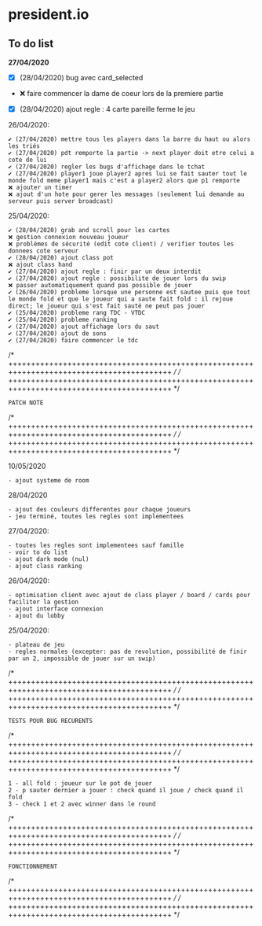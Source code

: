 # president.io

## To do list

**27/04/2020**

- [x] (28/04/2020) bug avec card_selected
- ❌ faire commencer la dame de coeur lors de la premiere partie
- [x] (28/04/2020) ajout regle : 4 carte pareille ferme le jeu


26/04/2020:

    ✔️ (27/04/2020) mettre tous les players dans la barre du haut ou alors les triés
    ✔️ (27/04/2020) pdt remporte la partie -> next player doit etre celui a cote de lui
    ✔️ (27/04/2020) regler les bugs d'affichage dans le tchat
    ✔️ (27/04/2020) player1 joue player2 apres lui se fait sauter tout le monde fold meme player1 mais c'est a player2 alors que p1 remporte
    ❌ ajouter un timer
    ❌ ajout d'un hote pour gerer les messages (seulement lui demande au serveur puis server broadcast)

25/04/2020:

    ✔️ (28/04/2020) grab and scroll pour les cartes
    ❌ gestion connexion nouveau joueur
    ❌ problèmes de sécurité (edit cote client) / verifier toutes les donnees cote serveur
    ✔️ (28/04/2020) ajout class pot
    ❌ ajout class hand
    ✔️ (27/04/2020) ajout regle : finir par un deux interdit
    ✔️ (27/04/2020) ajout regle : possibilite de jouer lors du swip
    ❌ passer automatiquement quand pas possible de jouer
    ✔️ (26/04/2020) probleme lorsque une personne est sautee puis que tout le monde fold et que le joueur qui a saute fait fold : il rejoue direct; le joueur qui s'est fait sauté ne peut pas jouer
    ✔️ (25/04/2020) probleme rang TDC - VTDC
    ✔️ (25/04/2020) probleme ranking
    ✔️ (27/04/2020) ajout affichage lors du saut
    ✔️ (27/04/2020) ajout de sons
    ✔️ (27/04/2020) faire commencer le tdc

/* ++++++++++++++++++++++++++++++++++++++++++++++++++++++++++++++++++++++++++++++++++++++++++ */
/* ++++++++++++++++++++++++++++++++++++++++++++++++++++++++++++++++++++++++++++++++++++++++++ */

    PATCH NOTE

/* ++++++++++++++++++++++++++++++++++++++++++++++++++++++++++++++++++++++++++++++++++++++++++ */
/* ++++++++++++++++++++++++++++++++++++++++++++++++++++++++++++++++++++++++++++++++++++++++++ */

10/05/2020

    - ajout systeme de room

28/04/2020

    - ajout des couleurs differentes pour chaque joueurs
    - jeu terminé, toutes les regles sont implementees

27/04/2020:

    - toutes les regles sont implementees sauf famille
    - voir to do list
    - ajout dark mode (nul)
    - ajout class ranking

26/04/2020:

    - optimisation client avec ajout de class player / board / cards pour faciliter la gestion
    - ajout interface connexion
    - ajout du lobby

25/04/2020:

    - plateau de jeu
    - regles normales (excepter: pas de revolution, possibilité de finir par un 2, impossible de jouer sur un swip)

/* ++++++++++++++++++++++++++++++++++++++++++++++++++++++++++++++++++++++++++++++++++++++++++ */
/* ++++++++++++++++++++++++++++++++++++++++++++++++++++++++++++++++++++++++++++++++++++++++++ */

    TESTS POUR BUG RECURENTS

/* ++++++++++++++++++++++++++++++++++++++++++++++++++++++++++++++++++++++++++++++++++++++++++ */
/* ++++++++++++++++++++++++++++++++++++++++++++++++++++++++++++++++++++++++++++++++++++++++++ */

    1 - all fold : joueur sur le pot de jouer
    2 - p sauter dernier a jouer : check quand il joue / check quand il fold
    3 - check 1 et 2 avec winner dans le round 

/* ++++++++++++++++++++++++++++++++++++++++++++++++++++++++++++++++++++++++++++++++++++++++++ */
/* ++++++++++++++++++++++++++++++++++++++++++++++++++++++++++++++++++++++++++++++++++++++++++ */

    FONCTIONNEMENT

/* ++++++++++++++++++++++++++++++++++++++++++++++++++++++++++++++++++++++++++++++++++++++++++ */
/* ++++++++++++++++++++++++++++++++++++++++++++++++++++++++++++++++++++++++++++++++++++++++++ */


